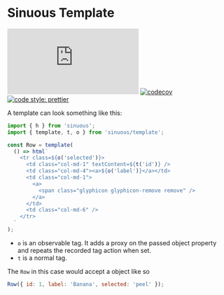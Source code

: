 # Sinuous Template

![Badge size](http://img.badgesize.io/https://unpkg.com/sinuous@latest/template/dist/template.js?compression=gzip&label=gzip&style=flat-square)
[![codecov](https://img.shields.io/codecov/c/github/luwes/sinuous/template.svg?style=flat-square)](https://codecov.io/gh/luwes/sinuous)
[![code style: prettier](https://img.shields.io/badge/code_style-prettier-ff69b4.svg?style=flat-square)](https://github.com/prettier/prettier)

A template can look something like this:

```js
import { h } from 'sinuous';
import { template, t, o } from 'sinuous/template';

const Row = template(
  () => html`
    <tr class=${o('selected')}>
      <td class="col-md-1" textContent=${t('id')} />
      <td class="col-md-4"><a>${o('label')}</a></td>
      <td class="col-md-1">
        <a>
          <span class="glyphicon glyphicon-remove remove" />
        </a>
      </td>
      <td class="col-md-6" />
    </tr>
  `
);
```

- `o` is an observable tag.
  It adds a proxy on the passed object property and repeats the recorded tag action when set.
- `t` is a normal tag.

The `Row` in this case would accept a object like so

```js
Row({ id: 1, label: 'Banana', selected: 'peel' });
```
